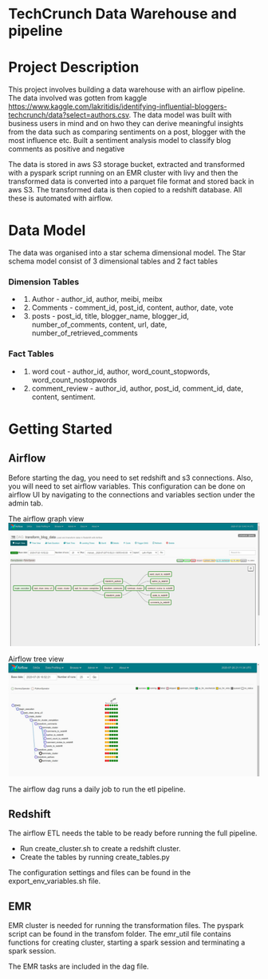 # TechCrunch Data Warehouse and pipeline

# Project Description
This project involves building a data warehouse with an airflow pipeline. The data involved was gotten from kaggle https://www.kaggle.com/lakritidis/identifying-influential-bloggers-techcrunch/data?select=authors.csv. The data model was built with business users in mind and on hwo they can derive meaningful insights from the data such as comparing sentiments on a post, blogger with the most influence etc.
Built a sentiment analysis model to classify blog comments as positive and negative


The data is stored in aws S3 storage bucket, extracted and transformed with a pyspark script running on an EMR cluster with livy and then the transformed data is  converted into a parquet file format and stored back in aws S3. The transformed data is then copied to a redshift database. All these is automated with airflow.


# Data Model
The data was organised into a star schema dimensional model. The Star schema model consist of 3 dimensional tables and 2 fact tables

### Dimension Tables 
- 1. Author - author_id, author, meibi, meibx
- 2. Comments - comment_id, post_id, content, author, date, vote
- 3. posts - post_id, title, blogger_name, blogger_id, number_of_comments, content, url, date, number_of_retrieved_comments
### Fact Tables
- 1. word cout - author_id, author, word_count_stopwords, word_count_nostopwords
- 2. comment_review - author_id, author, post_id, comment_id, date, content, sentiment.



# Getting Started

## Airflow
Before starting the dag, you need to set redshift and s3 connections. Also, you will need to set airflow variables.
This configuration can be done on airflow UI by navigating to the connections and variables section under the admin tab.

The airflow graph view 
![](https://github.com/geewynn/techcrunch_warehouse/blob/master/images/airflow%20graph%20view.jpg)

Airflow tree view
![](https://github.com/geewynn/techcrunch_warehouse/blob/master/images/airflow%20tree%20view.jpg)

The airflow dag runs a daily job to run the etl pipeline.

## Redshift
The airflow ETL needs the table to be ready before running the full pipeline. 
- Run create_cluster.sh to create a redshift cluster.
- Create the tables by running create_tables.py

The configuration settings and files can be found in the export_env_variables.sh file.

## EMR
EMR cluster is needed for running the transformation files. The pyspark script can be found in the transfom folder. The emr_util file contains functions for creating cluster, starting a spark session and terminating a spark session.

The EMR tasks are included in the dag file.

